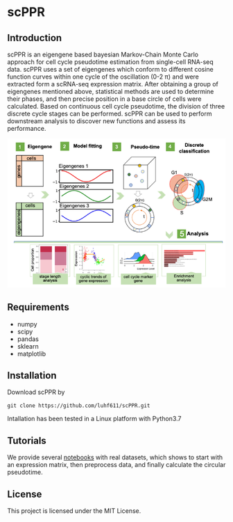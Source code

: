 # scPPR
## Introduction
scPPR is an eigengene based bayesian Markov-Chain Monte Carlo approach for cell cycle pseudotime estimation from single-cell RNA-seq data. scPPR uses a set of eigengenes which conform to different cosine function curves within one cycle of the oscillation (0-2 π) and were extracted form a scRNA-seq expression matrix. After obtaining a group of eigengenes mentioned above, statistical methods are used to determine their phases, and then precise position in a base circle of cells were calculated. Based on continuous cell cycle pseudotime, the division of three discrete cycle stages can be performed. scPPR can be used to perform downstream analysis to discover new functions and assess its performance.

![Illustration](docs/illustration.PNG)

## Requirements
- numpy
- scipy
- pandas
- sklearn
- matplotlib

## Installation
Download scPPR by
````
git clone https://github.com/luhf611/scPPR.git
````
Intallation has been tested in a Linux platform with Python3.7

## Tutorials

We provide several [notebooks](https://github.com/luhf611/scPPR/tree/main/notebooks) with real datasets, which shows to start with an expression matrix, then preprocess data, and finally calculate the circular pseudotime.

## License
This project is licensed under the MIT License.